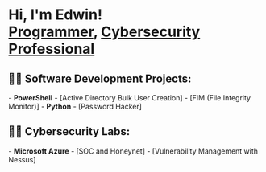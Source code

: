 <h1>Hi, I'm Edwin! <br/><a href="https://github.com/Edwinccn/">Programmer</a>, <a href="https://www.linkedin.com/in/edwin-c-2ab41a13/">Cybersecurity Professional</a>

<h2>👨‍💻 Software Development Projects:</h2>
- <b>PowerShell</b>  
  - [Active Directory Bulk User Creation]  
  - [FIM (File Integrity Monitor)]  
- <b>Python</b>  
  - [Password Hacker]

<h2>👨‍💻 Cybersecurity Labs: </h2>
- <b>Microsoft Azure</b>  
  - [SOC and Honeynet]  
  - [Vulnerability Management with Nessus]
